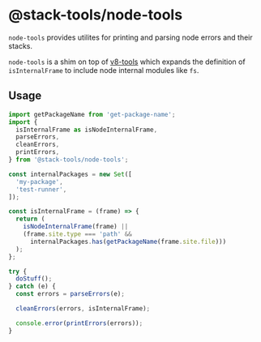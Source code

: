 # @stack-tools/node-tools

`node-tools` provides utilites for printing and parsing node errors and their stacks.

`node-tools` is a shim on top of [v8-tools](https://github.com/stack-tools-js/stack-tools/tree/trunk/packages/stack-tools-v8) which expands the definition of `isInternalFrame` to include node internal modules like `fs`.

## Usage

```js
import getPackageName from 'get-package-name';
import {
  isInternalFrame as isNodeInternalFrame,
  parseErrors,
  cleanErrors,
  printErrors,
} from '@stack-tools/node-tools';

const internalPackages = new Set([
  'my-package',
  'test-runner',
]);

const isInternalFrame = (frame) => {
  return (
    isNodeInternalFrame(frame) ||
    (frame.site.type === 'path' &&
      internalPackages.has(getPackageName(frame.site.file)))
  );
};

try {
  doStuff();
} catch (e) {
  const errors = parseErrors(e);

  cleanErrors(errors, isInternalFrame);

  console.error(printErrors(errors));
}
```
